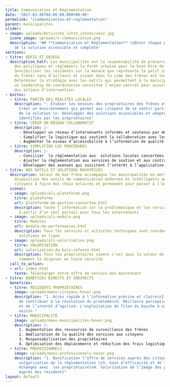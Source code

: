 ```yaml
---
title: Communication et Réglementation
date: '2017-03-08T04:06:00.000+00:00'
permalink: "/communication-et-reglementation"
parent: municipalites
slider:
- image: uploads/Activités_lutte_intensives2.jpg
  icone_image: uploads/c-communication.png
  description: "## **Communication et Réglementation** \nDoter chaque propriétaire
    de la solution accessible et complète"
sections:
- titre: DÉFIS ET ENJEUX
  description_half: Les municipalités ont la responsabilité de préserver à travers
    des politiques et réglements la forêt urbaine pour le bien être de ses résidents.
    Sensibiliser les résidents sur la menace que représente le petit insecte (agrile
    du frêne) venu d’ailleurs et vivant dans la cime des frênes est tout une commande.
    Déterminer la stratégie avec les outils qui permettent à la municipalité  d’établir
    un leadership de coordination constitue l’enjeu central pour assurer le contrôle
    des actions d’intervention.
- boites:
  - titre: PARTIR DES RÉALITÉS LOCALES
    description: "- Étudier les besoins des propriétaires des frênes et des intervenants\n-
      Créer un environnement qui permet aux citoyens de se sentir partie prenante
      de la solution \n- Développer des solutions accessibles et adaptées aux défis
      identifiés par les propriétaires"
  - titre: CRÉER UN RÉSEAU COLLABORATIF
    description: |-
      - Développer un réseau d’intervenants informés et soutenus par des outils disponibles
      - Simplifier la logistique qui soutient la collaboration avec les propriétaires d’arbres
      - Augmenter le niveau d’accessibilité à l’information de qualité
  - titre: SIMPLIFIER LES PROCÉDURES
    description: |-
      - Concilier  la règlementation aux  solutions locales concertées
      - Ajuster la règlementation aux services de soutien et aux contraintes des intervenants
      - Développer des avenues qui suscitent l’intérêt à l’application de la règlemen- tation dans les meilleurs délais
- titre: NOS OUTILS ET SOLUTIONS NOVATRICES
  description: Valeur de mon frêne accompagne les municipalités en mettant à leur
    disposition des outils de communication modernes et intelligents qui aident les
    citoyens à faire des choix éclairés et permanent pour passer à l’action rapidement.
  icones:
  - image: uploads/ali-plateforme.png
    titre: plateforme
    url: plateforme-de-gestion-concertee.html
    description: Toute l’information sur la problématique et les services sont disponibles
      à partir d’un seul portail pour tous les intervenants
  - image: uploads/ali-module.png
    titre: Modules
    url: module-de-performances.html
    description: Tous les services et activités techniques sont coordonnés par des
      solutions en ligne
  - image: uploads/ali-valorisation.png
    titre: VALORISATION
    url: valorisation-du-bois-infeste.html
    description: Tous les propriétaires savent c’est quoi la valeur de leur bois et
      comment le disposer en toute sécurité
  call_to_action:
  - url: index.html
    texte: Télécharger notre offre de service dès maintenant
- titre: BÉNÉFICES DIRECTS ET INDIRECTS
  benefices:
  - titre: RÉSIDENTS PROPRIÉTAIRES
    image: uploads/menu-citoyens-hover.png
    description: "1. Accès rapide à l’information précise et claire\n2. Sentiment
      de contribuer à la résolution du problème\n3. Meilleure perception de la problématique
      et de l’intérêt d’agir\n4. L’exploitation du filon du bouche à oreilles entre
      voisin "
  - titre: MUNICIPALITÉ
    image: uploads/menu-municipalites-hover.png
    description: |-
      1. Augmentation des ressources de surveillance des frênes
      2. Amélioration de la qualité des services aux citoyens
      3. Responsabilisation des propriétaires
      4. Optimisation des déplacements et réduction des frais logistiques
  - titre: PROFESSIONNELS
    image: uploads/menu-professionnels-hover.png
    description: "1. Bonification l’offre de services auprès des citoyens\n2. Meilleure
      vulgarisation de la réglementation \n3. Gain d’efficacité et de temps dansles
      échanges avec  les propriétaire\n4. Valorisation de l’image des profes-sionnels
      auprès des résidents"
layout: default
---
```

